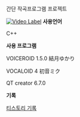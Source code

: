 간단 작곡프로그램 프로젝트


[![Video Label](http://img.youtube.com/vi/vzqXBGy0Ciw/0.jpg)](https://youtu.be/vzqXBGy0Ciw)
__사용언어__

C++



__사용 프로그램__

VOICEROID 1.5.0 結月ゆかり

VOCALOID 4 初音ミク

QT creator 6.7.0



__기록__

[티스토리 기록](https://nonamed02.tistory.com/12)
